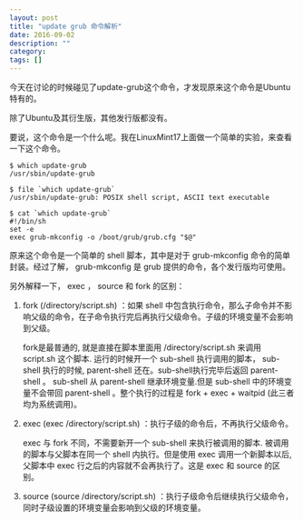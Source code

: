 ```yaml
---
layout: post
title: "update grub 命令解析"
date: 2016-09-02
description: ""
category: 
tags: []
---
```


今天在讨论的时候碰见了update-grub这个命令，才发现原来这个命令是Ubuntu特有的。

除了Ubuntu及其衍生版，其他发行版都没有。

要说，这个命令是一个什么呢。我在LinuxMint17上面做一个简单的实验，来查看一下这个命令。

    $ which update-grub
    /usr/sbin/update-grub
    
    $ file `which update-grub`
    /usr/sbin/update-grub: POSIX shell script, ASCII text executable
    
    $ cat `which update-grub`
    #!/bin/sh
    set -e
    exec grub-mkconfig -o /boot/grub/grub.cfg "$@"

原来这个命令是一个简单的 shell 脚本，其中是对于 grub-mkconfig 命令的简单封装。经过了解， grub-mkconfig 是 grub 提供的命令，各个发行版均可使用。

另外解释一下， exec ， source 和 fork 的区别：

1. fork (/directory/script.sh) ：如果 shell 中包含执行命令，那么子命令并不影响父级的命令，在子命令执行完后再执行父级命令。子级的环境变量不会影响到父级。

    fork是最普通的, 就是直接在脚本里面用 /directory/script.sh 来调用 script.sh 这个脚本. 运行的时候开一个 sub-shell 执行调用的脚本， sub-shell 执行的时候,  parent-shell 还在。sub-shell执行完毕后返回 parent-shell 。 sub-shell 从 parent-shell 继承环境变量.但是 sub-shell 中的环境变量不会带回 parent-shell 。整个执行的过程是 fork + exec + waitpid (此三者均为系统调用)。

2. exec (exec /directory/script.sh) ：执行子级的命令后，不再执行父级命令。

    exec 与 fork 不同，不需要新开一个 sub-shell 来执行被调用的脚本.  被调用的脚本与父脚本在同一个 shell 内执行。但是使用 exec 调用一个新脚本以后, 父脚本中 exec 行之后的内容就不会再执行了。这是 exec 和 source 的区别。

3. source (source /directory/script.sh) ：执行子级命令后继续执行父级命令，同时子级设置的环境变量会影响到父级的环境变量。
